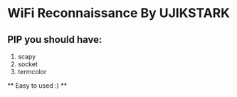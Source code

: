 # WiFi Reconnaissance By UJIKSTARK

## PIP you should have:
1. scapy
2. socket
3. termcolor

** Easy to used :) **
